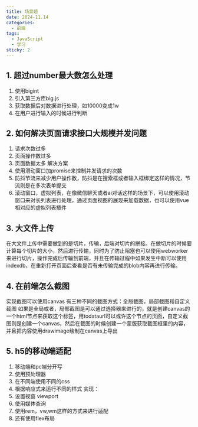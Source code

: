 ```yaml
---
title: 场景题
date: 2024-11.14
categories:
  - 前端
tags:
  - JavaScript
  - 学习
sticky: 2
---
```


## 1. 超过number最大数怎么处理
1. 使用bigint
2. 引入第三方库big.js
3. 获取数据后对数据进行处理，如10000变成1w
4. 在用户进行输入的时候进行判断
## 2. 如何解决页面请求接口大规模并发问题
1. 请求次数过多
2. 页面操作数过多
3. 页面数据太多
解决方案
1. 使用滑动窗口加promise来控制并发请求的次数
2. 防抖节流来减少用户操作数，防抖是在搜索框或者输入框绑定这样的情况，节流则是在多次表单提交
3. 滚动窗口，虚拟列表，在像微信聊天或者ai对话这样的场景下，可以使用滚动窗口来对长列表进行处理，通过页面视图的展现来加载数据，也可以使用vue相对应的虚拟列表插件
## 3. 大文件上传
在大文件上传中需要做到的是切片，传输，后端对切片的拼接。在做切片的时候要计算每个切片的大小，然后进行传输，同时为了防止阻塞也可以使用webworker来进行切片，操作完成后传输到前端，并且在传输过程中如果发生中断可以使用indexdb，在重新打开页面后查看是否有未传输完成的blob内容再进行传输。
## 4. 在前端怎么截图
实现截图可以使用canvas
有三种不同的截图方式：全局截图，局部截图和自定义截图
如果是全局或者，局部截图是可以通过选择器来进行的，就是创建canvas的一个html节点来获取这个标签，用todataurl可以或许这个节点的页面，自定义截图则是创建一个canvas，然后在截图的时候创建一个蒙版获取截图框里的内容，并且把内容使用drawimage绘制在canvas上导出
## 5. h5的移动端适配
1. 移动端和pc端分开写
2. 使用预处理器
3. 在不同端使用不同的css
4. 根据响应式来运行不同的样式
实现：
1. 设置视窗 viewport
2. 使用媒体查询
3. 使用rem，vw,wm这样的方式来进行适配
4. 还有使用flex布局

